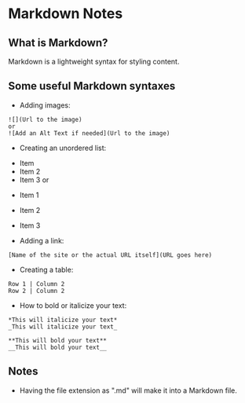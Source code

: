 # Markdown Notes

## What is Markdown?
Markdown is a lightweight syntax for styling content.

## Some useful Markdown syntaxes
* Adding images:
```
![](Url to the image)
or
![Add an Alt Text if needed](Url to the image)
```
* Creating an unordered list:

- Item
- Item 2
- Item 3
or
* Item 1
* Item 2
* Item 3

* Adding a link:
```
[Name of the site or the actual URL itself](URL goes here)
```
* Creating a table:
```
Row 1 | Column 2
Row 2 | Column 2
```
* How to bold or italicize your text:
```
*This will italicize your text*
_This will italicize your text_

**This will bold your text**
__This will bold your text__
```

## Notes
* Having the file extension as ".md" will make it into a Markdown file.
